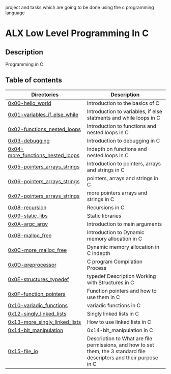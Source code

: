project and tasks which are going to be done using the c programming language
# ALX Low Level Programming In C
## Description
Programming in C
## Table of contents
Directories | Description
----------- | -----------
[0x00-hello_world](./0x00-hello_world) | Introduction to the basics of C
[0x01-variables_if_else_while](./0x01-variables_if_else_while) | Introduction to variables, if else statments and while loops in C
[0x02-functions_nested_loops](./0x02-functions_nested_loops) | Introduction to functions and nested loops in C
[0x03-debugging](./0x03-debugging) | Introduction to debugging in C
[0x04-more_functions_nested_loops](./0x04-more_functions_nested_loops) | Indepth on functions and nested loops in C
[0x05-pointers_arrays_strings](./0x05-pointers_arrays_strings) | Introduction to pointers, arrays and strings in C
[0x06-pointers_arrays_strings](./0x06-pointers_arrays_strings) | pointers, arrays and strings in C
[0x07-pointers_arrays_strings](./0x07-pointers_arrays_strings) | more pointers arrays and strings in C
[0x08-recursion](./0x08-recursion) | Recursions in C
[0x09-static_libs](./0x09-static_libraries) | Static libraries
[0x0A-argc_argv](./0x0A-argc_argv) | Introduction to main arguments
[0x0B-malloc_free](./0x0B-malloc_free) | Introduction to Dynamic memory allocation in C
[0x0C-more_malloc_free](./0x0C-more_malloc_free) | Dynamic memory allocation in C indepth
[0x0D-preprocessor](./0x0D-preprocessor) | C program Compilation Process
[0x0E-structures_typedef](./0x0E-structures_typedef) | typedef Description Working with Structures in C
[0x0F-function_pointers](./0x0F-function_pointers) | Function pointers and how to use them in C
[0x10-variadic_functions](./0x10-variadic_functions) | variadic functions in C
[0x12-singly_linked_lists](./0x12-singly_linked_lists) | Singly linked lists in C
[0x13-more_singly_linked_lists](./0x13-more_singly_linked_lists) | How to use linked lists in C
[0x14-bit_manipulation](./0x14-bit_manipulation) | 0x14-bit_manipulation in C
[0x15-file_io](./0x15-file_io) | Description to What are file permissions, and how to set them, the 3 standard file descriptors and their purpose in C
